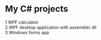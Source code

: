 # My C# projects
1 WPF calculator <br />
2 WPF desktop application with assembler dll <br />
3 Windows forms app <br />
